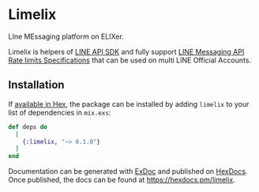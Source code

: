 # Limelix

LIne MEssaging platform on ELIXer.

Limelix is helpers of [LINE API SDK](https://hex.pm/packages/line_developers) and
fully support [LINE Messaging API Rate limits Specifications](https://developers.line.biz/en/reference/messaging-api/#rate-limits) that can be used on multi LINE
Official Accounts. 

## Installation

If [available in Hex](https://hex.pm/docs/publish), the package can be installed
by adding `limelix` to your list of dependencies in `mix.exs`:

```elixir
def deps do
  [
    {:limelix, "~> 0.1.0"}
  ]
end
```

Documentation can be generated with [ExDoc](https://github.com/elixir-lang/ex_doc)
and published on [HexDocs](https://hexdocs.pm). Once published, the docs can
be found at <https://hexdocs.pm/limelix>.

